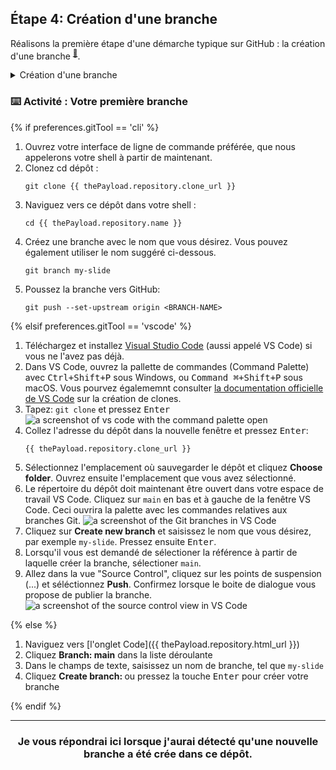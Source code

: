 ## Étape 4: Création d'une branche

Réalisons la première étape d'une démarche typique sur GitHub : la création d'une branche <sup>[:book:](https://help.github.com/articles/github-glossary/#branch)</sup>.

<details><summary>Création d'une branche</summary>

## Création d'une branche

:tv: [Video: Branches](https://www.youtube.com/watch?v=xgQmu81G1yY)

Vous venez d'apprendre à créer une branche, la première étape du travail sur GitHub.

Les branches sont des éléments importants de la démarche sur GitHub car elles nous permettent d'isoler le travail en cours de la branche principale `main`. En d'autres termes, le travail des autres est protégé pendant que vous mettez au point votre contribution.

### Conseils pour l'utilisation de branches

Un projet seul peut avoir des centaines de branches, chacune comportant une nouvelle modification de la branche `main`.

La meilleure façon de gérer ces branches quand on travaille en équipe est de veiller à les maintenir concises et éphémères. Autrement dit, une branche doit comporter une seule nouvelle fonctionalité ou correction de bug. Les incompréhensions entre contributeurs sont réduites lorsque les branches ne sont actives que quelques jours avant d'être fusionnées <sup>[:book:](https://help.github.com/articles/github-glossary/#merge)</sup> avec la branche `main`.

<hr>
</details>

### :keyboard: Activité : Votre première branche

{% if preferences.gitTool == 'cli' %}
1. Ouvrez votre interface de ligne de commande préférée, que nous appelerons votre shell à partir de maintenant.
1. Clonez cd dépôt :
      ```shell
      git clone {{ thePayload.repository.clone_url }}
      ```
1. Naviguez vers ce dépôt dans votre shell :
      ```shell
      cd {{ thePayload.repository.name }}
      ```
1. Créez une branche avec le nom que vous désirez. Vous pouvez également utiliser le nom suggéré ci-dessous. 
      ```shell
      git branch my-slide
      ```
1. Poussez la branche vers GitHub:
      ```
      git push --set-upstream origin <BRANCH-NAME>
      ```

{% elsif preferences.gitTool == 'vscode' %}
1. Téléchargez et installez [Visual Studio Code](https://code.visualstudio.com/Download) (aussi appelé VS Code) si vous ne l'avez pas déjà.
1. Dans VS Code, ouvrez la pallette de commandes (Command Palette) avec <kbd>Ctrl+Shift+P</kbd> sous Windows, ou <kbd>Command ⌘+Shift+P</kbd> sous macOS. Vous pourvez égalememnt consulter [la documentation officielle de VS Code](https://code.visualstudio.com/docs/editor/versioncontrol#_cloning-a-repository) sur la création de clones.
1. Tapez: `git clone` et pressez <kbd>Enter</kbd>
      ![a screenshot of vs code with the command palette open](https://user-images.githubusercontent.com/16547949/53639288-bcf9ec80-3bf6-11e9-9d18-d97167168248.png)
1. Collez l'adresse du dépôt dans la nouvelle fenêtre et pressez <kbd>Enter</kbd>:
      ```shell
      {{ thePayload.repository.clone_url }}
      ```
1. Sélectionnez l'emplacement où sauvegarder le dépôt et cliquez **Choose folder**. Ouvrez ensuite l'emplacement que vous avez sélectionné.
1. Le répertoire du dépôt doit maintenant être ouvert dans votre espace de travail VS Code. Cliquez sur `main` en bas et à gauche de la fenêtre VS Code. Ceci ouvrira la palette avec les commandes relatives aux branches Git.
      ![a screenshot of the Git branches in VS Code](https://user-images.githubusercontent.com/16547949/53639606-adc76e80-3bf7-11e9-98ac-bd41ae2b40db.png)
1. Cliquez sur **Create new branch** et saisissez le nom que vous désirez, par exemple `my-slide`. Pressez ensuite <kbd>Enter</kbd>.
1. Lorsqu'il vous est demandé de sélectioner la référence à partir de laquelle créer la branche, sélectioner `main`.
1. Allez dans la vue "Source Control", cliquez sur les points de suspension (...) et séléctionnez **Push**. Confirmez lorsque le boite de dialogue vous propose de publier la branche.
      ![a screenshot of the source control view in VS Code](https://user-images.githubusercontent.com/16547949/53640015-ee73b780-3bf8-11e9-8c90-be9022b9555a.png)

{% else %}

1. Naviguez vers [l'onglet Code]({{ thePayload.repository.html_url }})
2. Cliquez **Branch: main** dans la liste déroulante
3. Dans le champs de texte, saisissez un nom de branche, tel que `my-slide`
4. Cliquez **Create branch: <name>** ou pressez la touche <kbd>Enter</kbd> pour créer votre branche

{% endif %}
<hr>
<h3 align="center">Je vous répondrai ici lorsque j'aurai détecté qu'une nouvelle branche a été crée dans ce dépôt.</h3>

